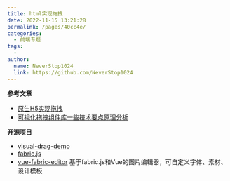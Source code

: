 ```yaml
---
title: html实现拖拽
date: 2022-11-15 13:21:28
permalink: /pages/40cc4e/
categories:
  - 前端专题
tags:
  - 
author: 
  name: NeverStop1024
  link: https://github.com/NeverStop1024
---
```

**参考文章**  
* [原生H5实现拖拽](https://blog.csdn.net/weixin_46942836/article/details/124966536)
* [可视化拖拽组件库一些技术要点原理分析](https://juejin.cn/post/6908502083075325959)
 
**开源项目**  
* [visual-drag-demo](https://github.com/woai3c/visual-drag-demo)
* [fabric.js](https://github.com/nihaojob/vue-fabric-editor) 
* [vue-fabric-editor](https://github.com/nihaojob/vue-fabric-editor) 基于fabric.js和Vue的图片编辑器，可自定义字体、素材、设计模板
